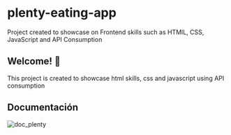 # plenty-eating-app
Project created to showcase on Frontend skills such as HTMlL, CSS, JavaScript and API Consumption



## Welcome! 👋

This project is created to showcase html skills, css and javascript using API consumption

## Documentación

![doc_plenty](https://user-images.githubusercontent.com/71452849/228179888-a71399c6-5650-4234-aff2-7f528f4247c6.png)
